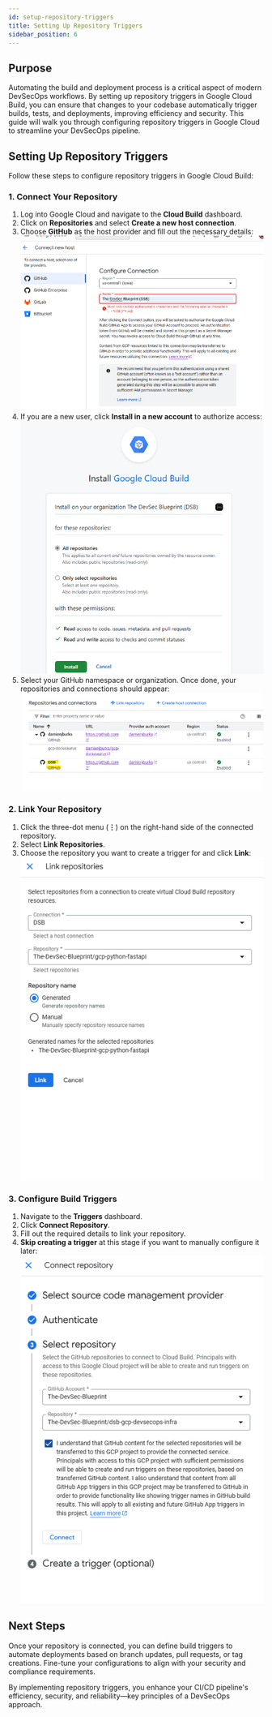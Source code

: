 ```yaml
---
id: setup-repository-triggers
title: Setting Up Repository Triggers
sidebar_position: 6
---
```


## Purpose

Automating the build and deployment process is a critical aspect of modern DevSecOps workflows. By setting up repository triggers in Google Cloud Build, you can ensure that changes to your codebase automatically trigger builds, tests, and deployments, improving efficiency and security. This guide will walk you through configuring repository triggers in Google Cloud to streamline your DevSecOps pipeline.

## Setting Up Repository Triggers

Follow these steps to configure repository triggers in Google Cloud Build:

### 1. Connect Your Repository

1. Log into Google Cloud and navigate to the **Cloud Build** dashboard.
2. Click on **Repositories** and select **Create a new host connection**.
3. Choose **GitHub** as the host provider and fill out the necessary details:
   ![GitHub Connection](../../../../static/img/projects/devsecops-pipeline-gcp/setup/github-connection.png)
4. If you are a new user, click **Install in a new account** to authorize access:
   ![Install GitHub App](../../../../static/img/projects/devsecops-pipeline-gcp/setup/cloud-build-github-install.png)
5. Select your GitHub namespace or organization. Once done, your repositories and connections should appear:
   ![Repositories Connected](../../../../static/img/projects/devsecops-pipeline-gcp/setup/verifying-connections.png)

### 2. Link Your Repository

1. Click the three-dot menu (**⋮**) on the right-hand side of the connected repository.
2. Select **Link Repositories**.
3. Choose the repository you want to create a trigger for and click **Link**:
   ![Link Repository](../../../../static/img/projects/devsecops-pipeline-gcp/setup/link-repositories.png)

### 3. Configure Build Triggers

1. Navigate to the **Triggers** dashboard.
2. Click **Connect Repository**.
3. Fill out the required details to link your repository.
4. **Skip creating a trigger** at this stage if you want to manually configure it later:
   ![Connect Repository](../../../../static/img/projects/devsecops-pipeline-gcp/setup/connecting-repositories.png)

## Next Steps

Once your repository is connected, you can define build triggers to automate deployments based on branch updates, pull requests, or tag creations. Fine-tune your configurations to align with your security and compliance requirements.

By implementing repository triggers, you enhance your CI/CD pipeline's efficiency, security, and reliability—key principles of a DevSecOps approach.
